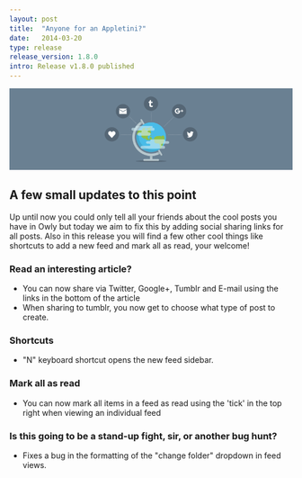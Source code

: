 ```yaml
---
layout: post
title:  "Anyone for an Appletini?"
date:   2014-03-20
type: release
release_version: 1.8.0
intro: Release v1.8.0 published
---
```


![Social Sharing](img/social-sharing.png)

## A few small updates to this point

Up until now you could only tell all your friends about the cool posts you have in Owly but today we aim to fix this by adding social sharing links for all posts. Also in this release you will find a few other cool things like shortcuts to add a new feed and mark all as read, your welcome!

### Read an interesting article?

 * You can now share via Twitter, Google+, Tumblr and E-mail using the links in the bottom of the article
 * When sharing to tumblr, you now get to choose what type of post to create.

### Shortcuts

 * "N" keyboard shortcut opens the new feed sidebar.

### Mark all as read
 * You can now mark all items in a feed as read using the 'tick' in the top right when viewing an individual feed

### Is this going to be a stand-up fight, sir, or another bug hunt?
 * Fixes a bug in the formatting of the "change folder" dropdown in feed views.
